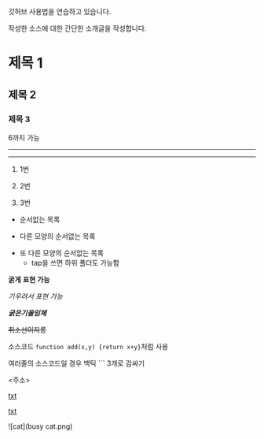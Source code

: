 깃허브 사용법을 연습하고 있습니다.

작성한 소스에 대한 간단한 소개글을 작성합니다.

# 제목 1

## 제목 2

### 제목 3 

6까지 가능

---

***

1. 1번

2. 2번

3. 3번

- 순서없는 목록

* 다른 모양의 순서없는 목록

+ 또 다른 모양의 순서없는 목록
  - tap을 쓰면 하위 폴더도 가능함
 
**굵게** __표현 가능__

*기우려서* _표현 가능_

***굵은***___기울임체___

~~취소선이지롱~~

소스코드 `function add(x,y) {return x+y}`처럼 사용

여러줄의 소스코드일 경우 백틱 ``` 3개로 감싸기

<주소>

[txt](주소)

[txt](주소, "부가 설명")

![cat](busy cat.png)
